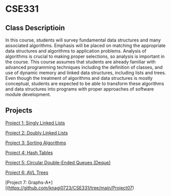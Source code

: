 # CSE331

## Class Descriptioin
In this course, students will survey fundamental data structures and many associated algorithms. Emphasis will be placed on matching the appropriate data structures and algorithms to application problems. Analysis of algorithms is crucial to making proper selections, so analysis is important in the course. This course assumes that students are already familiar with advanced programming techniques including the definition of classes, and use of dynamic memory and linked data structures, including lists and trees. Even though the treatment of algorithms and data structures is mostly conceptual, students are expected to be able to transform these algorithms and data structures into programs with proper approaches of software module development.

## Projects

[Project 1: Singly Linked Lists](https://github.com/knagi0723/CSE331/tree/main/Project01)

[Project 2: Doubly Linked Lists](https://github.com/knagi0723/CSE331/tree/main/Project02)

[Project 3: Sorting Algorithms](https://github.com/knagi0723/CSE331/tree/main/Project03)

[Project 4: Hash Tables](https://github.com/knagi0723/CSE331/tree/main/Project04)

[Project 5: Circular Double-Ended Queues (Deque)](https://github.com/knagi0723/CSE331/tree/main/Project05)

[Project 6: AVL Trees](https://github.com/knagi0723/CSE331/tree/main/Project06)

[Project 7: Graphs-A*][(https://github.com/knagi0723/CSE331/tree/main/Project07)
